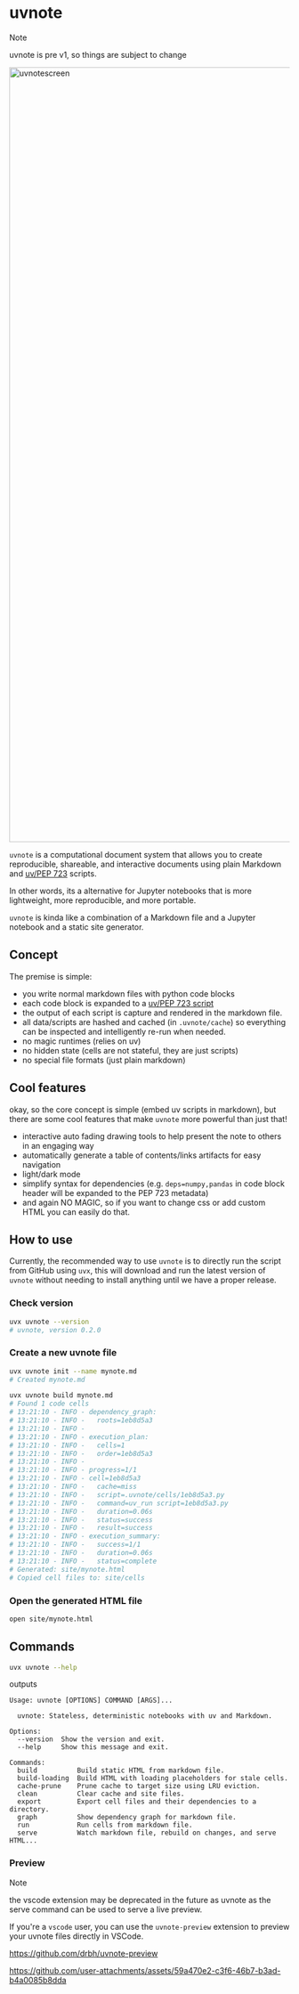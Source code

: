 # uvnote

> [!NOTE]
> uvnote is pre v1, so things are subject to change

<img width="2164" height="1392" alt="uvnotescreen" src="https://github.com/user-attachments/assets/5571a2a0-d849-4078-8395-436943d93082" />


`uvnote` is a computational document system that allows you to create reproducible, shareable, and interactive documents using plain Markdown and [uv/PEP 723](https://docs.astral.sh/uv/guides/scripts/#running-scripts) scripts.

In other words, its a alternative for Jupyter notebooks that is more lightweight, more reproducible, and more portable.

`uvnote` is kinda like a combination of a Markdown file and a Jupyter notebook and a static site generator.

## Concept

The premise is simple:

- you write normal markdown files with python code blocks
- each code block is expanded to a [uv/PEP 723 script](https://docs.astral.sh/uv/guides/scripts/#running-scripts)
- the output of each script is capture and rendered in the markdown file.
- all data/scripts are hashed and cached (in `.uvnote/cache`) so everything can be inspected and intelligently re-run when needed.
- no magic runtimes (relies on uv)
- no hidden state (cells are not stateful, they are just scripts)
- no special file formats (just plain markdown)

## Cool features

okay, so the core concept is simple (embed uv scripts in markdown), but there are some cool features that make `uvnote` more powerful than just that!

- interactive auto fading drawing tools to help present the note to others in an engaging way
- automatically generate a table of contents/links artifacts for easy navigation
- light/dark mode
- simplify syntax for dependencies (e.g. `deps=numpy,pandas` in code block header will be expanded to the PEP 723 metadata)
- and again NO MAGIC, so if you want to change css or add custom HTML you can easily do that.

## How to use

Currently, the recommended way to use `uvnote` is to directly run the script from GitHub using `uvx`, this will download and run the latest version of `uvnote` without needing to install anything until we have a proper release.


### Check version

```bash
uvx uvnote --version
# uvnote, version 0.2.0
```

### Create a new uvnote file

```bash
uvx uvnote init --name mynote.md
# Created mynote.md
```

```bash
uvx uvnote build mynote.md
# Found 1 code cells
# 13:21:10 - INFO - dependency_graph:
# 13:21:10 - INFO -   roots=1eb8d5a3
# 13:21:10 - INFO -
# 13:21:10 - INFO - execution_plan:
# 13:21:10 - INFO -   cells=1
# 13:21:10 - INFO -   order=1eb8d5a3
# 13:21:10 - INFO -
# 13:21:10 - INFO - progress=1/1
# 13:21:10 - INFO - cell=1eb8d5a3
# 13:21:10 - INFO -   cache=miss
# 13:21:10 - INFO -   script=.uvnote/cells/1eb8d5a3.py
# 13:21:10 - INFO -   command=uv_run script=1eb8d5a3.py
# 13:21:10 - INFO -   duration=0.06s
# 13:21:10 - INFO -   status=success
# 13:21:10 - INFO -   result=success
# 13:21:10 - INFO - execution_summary:
# 13:21:10 - INFO -   success=1/1
# 13:21:10 - INFO -   duration=0.06s
# 13:21:10 - INFO -   status=complete
# Generated: site/mynote.html
# Copied cell files to: site/cells
```

### Open the generated HTML file

```bash
open site/mynote.html
```


## Commands

```bash
uvx uvnote --help
```

outputs

```text
Usage: uvnote [OPTIONS] COMMAND [ARGS]...

  uvnote: Stateless, deterministic notebooks with uv and Markdown.

Options:
  --version  Show the version and exit.
  --help     Show this message and exit.

Commands:
  build          Build static HTML from markdown file.
  build-loading  Build HTML with loading placeholders for stale cells.
  cache-prune    Prune cache to target size using LRU eviction.
  clean          Clear cache and site files.
  export         Export cell files and their dependencies to a directory.
  graph          Show dependency graph for markdown file.
  run            Run cells from markdown file.
  serve          Watch markdown file, rebuild on changes, and serve HTML...
```

### Preview

> [!NOTE]
> the vscode extension may be deprecated in the future as uvnote as the serve command can be used to serve a live preview.

If you're a `vscode` user, you can use the `uvnote-preview` extension to preview your uvnote files directly in VSCode.

https://github.com/drbh/uvnote-preview


https://github.com/user-attachments/assets/59a470e2-c3f6-46b7-b3ad-b4a0085b8dda


